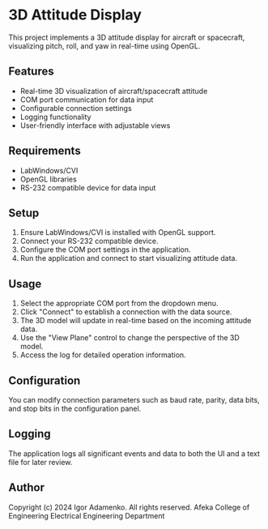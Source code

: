 # 3D Attitude Display

This project implements a 3D attitude display for aircraft or spacecraft, visualizing pitch, roll, and yaw in real-time using OpenGL.

## Features

- Real-time 3D visualization of aircraft/spacecraft attitude
- COM port communication for data input
- Configurable connection settings
- Logging functionality
- User-friendly interface with adjustable views

## Requirements

- LabWindows/CVI
- OpenGL libraries
- RS-232 compatible device for data input

## Setup

1. Ensure LabWindows/CVI is installed with OpenGL support.
2. Connect your RS-232 compatible device.
3. Configure the COM port settings in the application.
4. Run the application and connect to start visualizing attitude data.

## Usage

1. Select the appropriate COM port from the dropdown menu.
2. Click "Connect" to establish a connection with the data source.
3. The 3D model will update in real-time based on the incoming attitude data.
4. Use the "View Plane" control to change the perspective of the 3D model.
5. Access the log for detailed operation information.

## Configuration

You can modify connection parameters such as baud rate, parity, data bits, and stop bits in the configuration panel.

## Logging

The application logs all significant events and data to both the UI and a text file for later review.

## Author
Copyright (c) 2024 Igor Adamenko. All rights reserved.
Afeka College of Engineering
Electrical Engineering Department 
